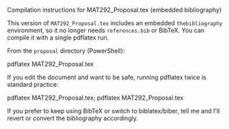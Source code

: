 Compilation instructions for MAT292_Proposal.tex (embedded bibliography)

This version of `MAT292_Proposal.tex` includes an embedded `thebibliography`
environment, so it no longer needs `references.bib` or BibTeX. You can compile
it with a single pdflatex run.

From the `proposal` directory (PowerShell):

   pdflatex MAT292_Proposal.tex

If you edit the document and want to be safe, running pdflatex twice is
standard practice:

   pdflatex MAT292_Proposal.tex; pdflatex MAT292_Proposal.tex

If you prefer to keep using BibTeX or switch to biblatex/biber, tell me and
I'll revert or convert the bibliography accordingly.

